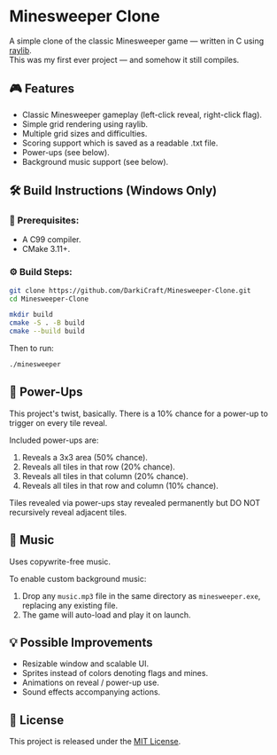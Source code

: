 # Minesweeper Clone

A simple clone of the classic Minesweeper game — written in C using [raylib](https://www.raylib.com/).  
This was my first ever project — and somehow it still compiles.

## 🎮 Features

- Classic Minesweeper gameplay (left-click reveal, right-click flag).
- Simple grid rendering using raylib.
- Multiple grid sizes and difficulties.
- Scoring support which is saved as a readable .txt file.
- Power-ups (see below).
- Background music support (see below).

## 🛠️ Build Instructions (Windows Only)

### 🔧 Prerequisites:
- A C99 compiler.
- CMake 3.11+.

### ⚙️ Build Steps:

```sh
git clone https://github.com/DarkiCraft/Minesweeper-Clone.git
cd Minesweeper-Clone

mkdir build
cmake -S . -B build
cmake --build build
```
Then to run:
```sh
./minesweeper
```

## 🚀 Power-Ups

This project's twist, basically. There is a 10% chance for a power-up to trigger on every tile reveal.

Included power-ups are:
1. Reveals a 3x3 area (50% chance).
2. Reveals all tiles in that row (20% chance).
3. Reveals all tiles in that column (20% chance).
4. Reveals all tiles in that row and column (10% chance).

Tiles revealed via power-ups stay revealed permanently but DO NOT recursively reveal adjacent tiles.

## 🎵 Music

Uses copywrite-free music.

To enable custom background music:
1. Drop any `music.mp3` file in the same directory as `minesweeper.exe`, replacing any existing file.
2. The game will auto-load and play it on launch.

## 💡 Possible Improvements

- Resizable window and scalable UI.
- Sprites instead of colors denoting flags and mines.
- Animations on reveal / power-up use.
- Sound effects accompanying actions.

## 📄 License

This project is released under the [MIT License](LICENSE).